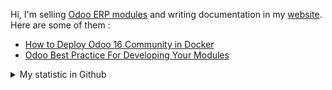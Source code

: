 Hi, I'm selling [Odoo ERP modules](https://apps.odoo.com/apps/browse?repo_maintainer_id=276647) and writing documentation in my [website](https://altelasoftware.com). Here are some of them :
<!-- BLOG-POST-LIST:START -->
- [How to Deploy Odoo 16 Community in Docker](https://altelasoftware.com/how-to-deploy-odoo-16-community-in-docker/)
- [Odoo Best Practice For Developing Your Modules](https://altelasoftware.com/odoo-best-practice-for-developing-modules/)
<!-- BLOG-POST-LIST:END -->


<details>
    <summary>My statistic in Github</summary>
<div>

<br />

[![wakatime](https://wakatime.com/badge/user/38f68e85-6cc9-4ac7-986a-ffee8908ce8b.svg)](https://wakatime.com/@38f68e85-6cc9-4ac7-986a-ffee8908ce8b)

<img height="154" src="https://github-readme-stats.vercel.app/api?username=altela&count_private=true&theme=github_dark&hide_border=true&show_icons=true&include_all_commits=true&hide_rank=false&custom_title=Activity%20On%20GitHub" />
  
<img height="154" src="https://github-readme-stats.vercel.app/api/top-langs/?username=altela&layout=compact&theme=github_dark&&langs_count=10&hide_border=true&custom_title=Repository's%20Composition%20Languages" />
</div>
    
<!--START_SECTION:waka-->

```txt
Python            5 hrs 47 mins   ████████████████▓░░░░░░░░   67.05 %
XML               1 hr 54 mins    █████▓░░░░░░░░░░░░░░░░░░░   22.13 %
JavaScript        28 mins         █▒░░░░░░░░░░░░░░░░░░░░░░░   05.50 %
Text              12 mins         ▓░░░░░░░░░░░░░░░░░░░░░░░░   02.47 %
ActionScript 3    9 mins          ▒░░░░░░░░░░░░░░░░░░░░░░░░   01.84 %
```

<!--END_SECTION:waka-->

</details>

<!-- Waka documentation : https://medium.com/@JakenH/show-off-your-coding-stats-on-your-github-profile-using-wakatime-ce3ceb1063b5 -->
